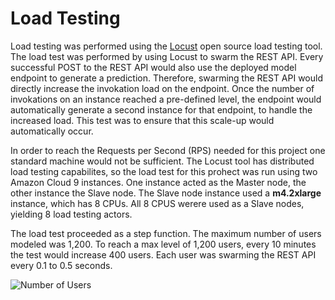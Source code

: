 # Load Testing 

Load testing was performed using the [Locust](https://locust.io/) open source load testing tool.  The load test was performed by using Locust to swarm the REST API. Every successful POST to the REST API would also use the deployed model endpoint to generate a prediction. Therefore, swarming the REST API would directly increase the invokation load on the endpoint. Once the number of invokations on an instance reached a pre-defined level, the endpoint would automatically generate a second instance for that endpoint, to handle the increased load. This test was to ensure that this scale-up would automatically occur.

In order to reach the Requests per Second (RPS) needed for this project one standard machine would not be sufficient. The Locust tool has distributed load testing capabilites, so the load test for this prohect was run using two Amazon Cloud 9 instances. One instance acted as the Master node, the other instance the Slave node. The Slave node instance used a **m4.2xlarge** instance,  which has 8 CPUs. All 8 CPUS werere used as a Slave nodes, yielding 8 load testing actors. 

The load test proceeded as a step function. The maximum number of users modeled was 1,200. To reach a max level of 1,200 users, every 10 minutes the test would increase 400 users. Each user was swarming the REST API every 0.1 to 0.5 seconds.

![Number of Users]("../presentation/slide_imgs/load_test_locust_number_of_users.png")
